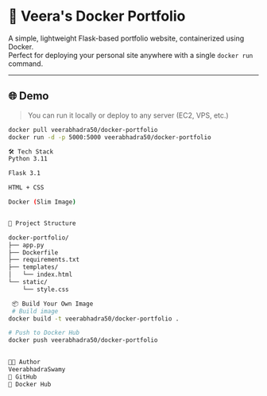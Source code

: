 # 🚀 Veera's Docker Portfolio

A simple, lightweight Flask-based portfolio website, containerized using Docker.  
Perfect for deploying your personal site anywhere with a single `docker run` command.

---

## 🌐 Demo

> You can run it locally or deploy to any server (EC2, VPS, etc.)

```bash
docker pull veerabhadra50/docker-portfolio
docker run -d -p 5000:5000 veerabhadra50/docker-portfolio

🛠 Tech Stack
Python 3.11

Flask 3.1

HTML + CSS

Docker (Slim Image)


📁 Project Structure

docker-portfolio/
├── app.py
├── Dockerfile
├── requirements.txt
├── templates/
│   └── index.html
└── static/
    └── style.css

 📦 Build Your Own Image 
 # Build image
docker build -t veerabhadra50/docker-portfolio .

# Push to Docker Hub
docker push veerabhadra50/docker-portfolio
  

👨‍💻 Author
VeerabhadraSwamy
🔗 GitHub
🐳 Docker Hub  


